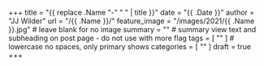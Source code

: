 +++
title = "{{ replace .Name "-" " " | title }}"
date = "{{ .Date }}"
author = "JJ Wilder"
url = "/{{ .Name }}/"
feature_image = "/images/2021/{{ .Name }}.jpg" # leave blank for no image
summary = "" # summary view text and subheading on post page - do not use with more flag
tags = [ "" ] # lowercase no spaces, only primary shows
categories = [ "" ]
draft = true
+++


<!--more-->